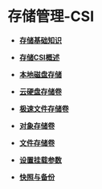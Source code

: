 # 存储管理-CSI<a name="cce_01_0041"></a>

-   **[存储基础知识](存储基础知识.md)**  

-   **[存储CSI概述](存储CSI概述.md)**  

-   **[本地磁盘存储](本地磁盘存储.md)**  

-   **[云硬盘存储卷](云硬盘存储卷.md)**  

-   **[极速文件存储卷](极速文件存储卷.md)**  

-   **[对象存储卷](对象存储卷.md)**  

-   **[文件存储卷](文件存储卷.md)**  

-   **[设置挂载参数](设置挂载参数.md)**  

-   **[快照与备份](快照与备份.md)**  


